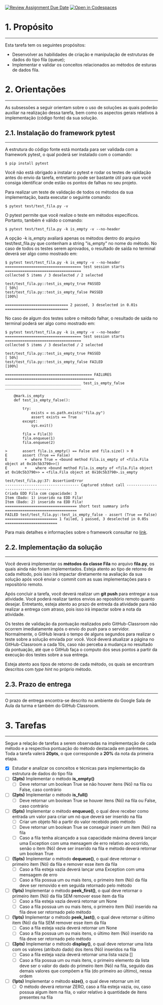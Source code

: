 [![Review Assignment Due Date](https://classroom.github.com/assets/deadline-readme-button-24ddc0f5d75046c5622901739e7c5dd533143b0c8e959d652212380cedb1ea36.svg)](https://classroom.github.com/a/i5Pv5lpa)
[![Open in Codespaces](https://classroom.github.com/assets/launch-codespace-7f7980b617ed060a017424585567c406b6ee15c891e84e1186181d67ecf80aa0.svg)](https://classroom.github.com/open-in-codespaces?assignment_repo_id=11164281)
# 1. Propósito
---
Esta tarefa tem os seguintes propósitos:
- Desenvolver as habilidades de criação e manipulação de estruturas de dados do tipo fila (queue);
- Implementar e validar os conceitos relacionados ao métodos de esturas de dados fila.

# 2. Orientações
---

As subsessões a seguir orientam sobre o uso de soluções as quais poderão auxiliar na realização dessa tarefa, bem como os aspectos gerais relativos à implementação (código fonte) da sua solução.

## 2.1. Instalação do framework pytest
---
A estrutura do código fonte está montada para ser validada com a framework pytest, o qual poderá ser instalado com o comando:

```console
$ pip install pytest
```

Você não está obrigado a instalar o pytest e rodar os testes de validação antes do envio da tarefa, entretanto pode ser bastante útil para que você consiga identificar onde estão os pontos de falhas no seu projeto.

Para realizar um teste de validação de todos os métodos da sua implementação, basta executar o seguinte comando:

```console
$ pytest test/test_fila.py -v
```

O pytest permite que você realize o teste em métodos específicos. Portanto, também é válido o comando:

```console
$ pytest test/test_fila.py -k is_empty -v --no-header
```
A opção -k is_empty avaliará apenas os métodos dentro do arquivo test/test_fila.py que contenham a string "is_empty" no nome do método. No caso de todos os testes serem aprovados, o resultado de saída no terminal deverá ser algo como mostrado em: 

```console
$ pytest test/test_fila.py -k is_empty -v --no-header
=================================== test session starts ===================================
collected 5 items / 3 deselected / 2 selected                                             

test/test_fila.py::test_is_empty_true PASSED                                        [ 50%]
test/test_fila.py::test_is_empty_false PASSED                                       [100%]

============================= 2 passed, 3 deselected in 0.01s =============================
```

No caso de algum dos testes sobre o método falhar, o resultado de saída no terminal poderá ser algo como mostrado em: 

```console
$ pytest test/test_fila.py -k is_empty -v --no-header
=================================== test session starts ===================================
collected 5 items / 3 deselected / 2 selected                                             

test/test_fila.py::test_is_empty_true PASSED                                        [ 50%]
test/test_fila.py::test_is_empty_false FAILED                                       [100%]

======================================== FAILURES =========================================
___________________________________ test_is_empty_false ___________________________________

    @mark.is_empty
    def test_is_empty_false():
    
        try:
            exists = os.path.exists("fila.py")
            assert exists == True
        except:
            sys.exit()
    
        fila = Fila(3)
        fila.enqueue(1)
        fila.enqueue(2)
    
>       assert fila.is_empty() == False and fila.size() > 0
E       assert (True == False)
E        +  where True = <bound method Fila.is_empty of <fila.Fila object at 0x10c5b3790>>()
E        +    where <bound method Fila.is_empty of <fila.Fila object at 0x10c5b3790>> = <fila.Fila object at 0x10c5b3790>.is_empty

test/test_fila.py:37: AssertionError
---------------------------------- Captured stdout call -----------------------------------
Criada EDD Fila com capacidade: 3
Item (Dado: 1) inserido na EDD Fila!
Item (Dado: 2) inserido na EDD Fila!
================================= short test summary info =================================
FAILED test/test_fila.py::test_is_empty_false - assert (True == False)
======================== 1 failed, 1 passed, 3 deselected in 0.05s ========================
```

Para mais detalhes e informações sobre o framework consultar no [link](https://docs.pytest.org/en/7.3.x/contents.html).

## 2.2. Implementação da solução
---

Você deverá implementar os **métodos da classe Fila** no arquivo **fila.py**, os quais ainda não foram implementados. Esteja atento ao tipo de retorno de cada método, pois isso irá impactar diretamente na avaliação da sua solução após você enviar o commit com as suas implementações para o repositório remoto.

Após concluir a tarefa, você deverá realizar um **git push** para entregar a sua atividade. Você poderá realizar tantos envios ao repositório remoto quanto desejar. Entretanto, esteja atento ao prazo de entreda da atividade para não realizar a entrega com atraso, pois isso irá impactar sobre a nota da atividade. 

Os testes de validação da pontuação realizados pelo GitHub-Classroom não ocorrem imediatamente após o envio do push para o servidor. Normalmente, o GitHub levará o tempo de alguns segundos para realizar o teste sobre a solução enviada por você. Você deverá atualizar a página no GitHub-Classroom a cada 10s, caso não perceba a mudança no resultado da pontuação, até que o GitHub faça o computo dos seus pontos a partir da execução dos testes sobre a sua entrega.

Esteja atento aos tipos de retorno de cada método, os quais se encontram descritos com _type hint_ no próprio método.

## 2.3. Prazo de entrega
---

O prazo de entrega encontra-se descrito no ambiente do Google Sala de Aula da turma e também do GitHub Classroom.


# 3. Tarefas
---

Segue a relação de tarefas a serem observadas na implementação de cada método e a respectiva pontuação do método destacada em parênteses. Toda a tarefa valerá **20pts**, o que corresponde a **20%** da nota da primeira etapa.

- [x] Estudar e analizar os conceitos e técnicas para implementação da estrutura de dados do tipo fila
- [ ] **(2pts)** Implementar o método **is_empty()**
  - [ ] Deve retornar um boolean True se não houver itens (Nó) na fila ou False, caso contrário
- [ ] **(2pts)** Implementar o método **is_full()**
  - [ ] Deve retornar um boolean True se houver itens (Nó) na fila ou False, caso contrário
- [ ] **(5pts)** Implementar o método **enqueue()**, o qual deve receber como entrada um valor para criar um nó que deverá ser inserido na fila
  - [ ] Criar um objeto Nó a partir do valor recebido pelo método
  - [ ] Deve retornar um boolean True se conseguir inserir um item (Nó) na fila
  - [ ] Caso a fila tenha alcançado a sua capacidade máxima deverá lançar uma Exception com uma mensagem de erro relativo ao ocorrido, senão o item (Nó) deve ser inserido na fila e método deverá retornar um boolean True
- [ ] **(5pts)** Implementar o método **dequeue()**, o qual deve retornar o primeiro item (Nó) da fila e remover esse item da fila
  - [ ] Caso a fila esteja vazia deverá lançar uma Exception com uma mensagem de erro
  - [ ] Caso a fila possua um ou mais itens, o primeiro item (Nó) da fila deve ser removido e em seguida retornado pelo método
- [ ] **(1pts)** Implementar o método **peek_first()**, o qual deve retornar o primeiro item (Nó) da fila SEM remover esse item da fila
  - [ ] Caso a fila esteja vazia deverá retornar um None
  - [ ] Caso a fila possua um ou mais itens, o primeiro item (Nó) inserido na fila deve ser retornado pelo método
- [ ] **(1pts)** Implementar o método **peek_last()**, o qual deve retornar o último item (Nó) da fila SEM remover esse item da fila
  - [ ] Caso a fila esteja vazia deverá retornar um None
  - [ ] Caso a fila possua um ou mais itens, o último item (Nó) inserido na fila deve ser retornado pelo método

- [ ] **(3pts)** Implementar o método **display()**, o qual deve retornar uma lista com os valores (atributo dado) dos itens (Nó) inseridos na fila
  - [ ] Caso a fila esteja vazia deverá retornar uma lista vazia []
  - [ ] Caso a fila possua um ou mais itens, o primeiro elemento da lista deve ser o valor do dado do primeiro item (Nó) na fila, seguido das demais valores que compõem a fila (do primeiro ao último), nessa ordem
- [ ] **(1pts)** Implementar o método **size()**, o qual deve retornar um int
  - [ ] O método deverá retornar ZERO, caso a fila esteja vazia, ou, caso possua algum item na fila, o valor relativo à quantidade de itens presentes na fila